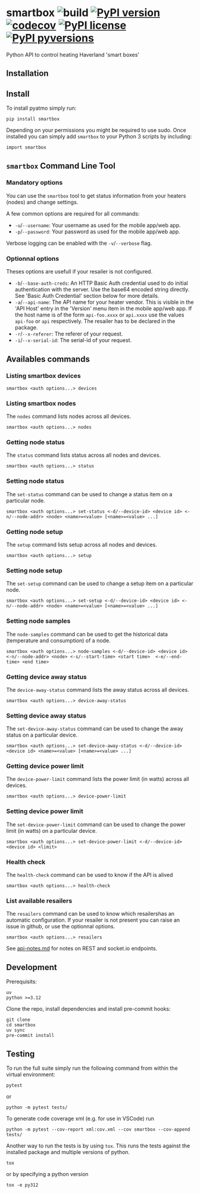 # smartbox ![build](https://github.com/delmael/smartbox/workflows/Python%20package/badge.svg) [![PyPI version](https://badge.fury.io/py/smartbox.svg)](https://badge.fury.io/py/smartbox) [![codecov](https://codecov.io/gh/delmael/smartbox/branch/main/graph/badge.svg?token=ghNZOGVzVv)](https://codecov.io/gh/delmael/smartbox) [![PyPI license](https://img.shields.io/pypi/l/smartbox.svg)](https://pypi.python.org/pypi/smartbox/) [![PyPI pyversions](https://img.shields.io/pypi/pyversions/smartbox.svg)](https://pypi.python.org/pypi/smartbox/)

Python API to control heating Haverland 'smart boxes'

## Installation

## Install

To install pyatmo simply run:

    pip install smartbox

Depending on your permissions you might be required to use sudo.
Once installed you can simply add `smartbox` to your Python 3 scripts by including:

    import smartbox



## `smartbox` Command Line Tool
### Mandatory options
You can use the `smartbox` tool to get status information from your heaters
(nodes) and change settings.

A few common options are required for all commands:
* `-u`/`--username`: Your username as used for the mobile app/web app.
* `-p`/`--password`: Your password as used for the mobile app/web app.


Verbose logging can be enabled with the `-v`/`--verbose` flag.

### Optionnal options
Theses options are usefull if your resailer is not configured.

* `-b`/`--base-auth-creds`: An HTTP Basic Auth credential used to do initial
  authentication with the server. Use the base64 encoded string directly. See
  'Basic Auth Credential' section below for more details.
* `-a`/`--api-name`: The API name for your heater vendor. This is visible in
  the 'API Host' entry in the 'Version' menu item in the mobile app/web app. If
  the host name is of the form `api-foo.xxxx` or `api.xxxx` use the values
  `api-foo` or `api` respectively. The resailer has to be declared in the package.
* `-r`/`--x-referer`: The referer of your request.
* `-i`/`--x-serial-id`: The serial-id of your request.

## Availables commands
### Listing smartbox devices

    smartbox <auth options...> devices

### Listing smartbox nodes
The `nodes` command lists nodes across all devices.

    smartbox <auth options...> nodes

### Getting node status
The `status` command lists status across all nodes and devices.

    smartbox <auth options...> status

### Setting node status
The `set-status` command can be used to change a status item on a particular
node.

    smartbox <auth options...> set-status <-d/--device-id> <device id> <-n/--node-addr> <node> <name>=<value> [<name>=<value> ...]

### Getting node setup
The `setup` command lists setup across all nodes and devices.

    smartbox <auth options...> setup

### Setting node setup
The `set-setup` command can be used to change a setup item on a particular
node.

    smartbox <auth options...> set-setup <-d/--device-id> <device id> <-n/--node-addr> <node> <name>=<value> [<name>=<value> ...]

### Setting node samples

The `node-samples` command can be used to get the historical data (temperature and consumption) of a node.

    smartbox <auth options...> node-samples <-d/--device-id> <device id> <-n/--node-addr> <node> <-s/--start-time> <start time>  <-e/--end-time> <end time>

### Getting device away status
The `device-away-status` command lists the away status across all devices.

    smartbox <auth options...> device-away-status

### Setting device away status
The `set-device-away-status` command can be used to change the away status on a
particular device.

    smartbox <auth options...> set-device-away-status <-d/--device-id> <device id> <name>=<value> [<name>=<value> ...]

### Getting device power limit
The `device-power-limit` command lists the power limit (in watts) across all
devices.

    smartbox <auth options...> device-power-limit

### Setting device power limit
The `set-device-power-limit` command can be used to change the power limit (in
watts) on a particular device.

    smartbox <auth options...> set-device-power-limit <-d/--device-id> <device id> <limit>


### Health check
The `health-check` command can be used to know if the API is alived

    smartbox <auth options...> health-check

### List available resailers
The `resailers` command can be used to know which resailershas an automatic configuration.
If your resailer is not present you can raise an issue in github, or use the optionnal options.

    smartbox <auth options...> resailers


See [api-notes.md](./api-notes.md) for notes on REST and socket.io endpoints.



## Development

Prerequisits:

    uv
    python >=3.12

Clone the repo, install dependencies and install pre-commit hooks:

    git clone
    cd smartbox
    uv sync
    pre-commit install

## Testing

To run the full suite simply run the following command from within the virtual environment:

    pytest

or

    python -m pytest tests/

To generate code coverage xml (e.g. for use in VSCode) run

    python -m pytest --cov-report xml:cov.xml --cov smartbox --cov-append tests/

Another way to run the tests is by using `tox`. This runs the tests against the installed package and multiple versions of python.

    tox

or by specifying a python version

    tox -e py312
